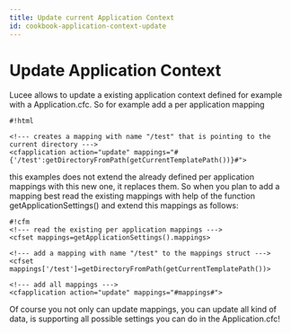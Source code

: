 ```yaml
---
title: Update current Application Context
id: cookbook-application-context-update
---
```


# Update Application Context #
Lucee allows to update a existing application context defined for example with a Application.cfc.
So for example add a per application mapping

```
#!html

<!--- creates a mapping with name "/test" that is pointing to the current directory --->
<cfapplication action="update" mappings="#{'/test':getDirectoryFromPath(getCurrentTemplatePath())}#">

```

this examples does not extend the already defined per application mappings with this new one, it replaces them. So when you plan to add a mapping best read the existing mappings with help of the function getApplicationSettings() and extend this mappings as follows:

```
#!cfm
<!--- read the existing per application mappings --->
<cfset mappings=getApplicationSettings().mappings>

<!--- add a mapping with name "/test" to the mappings struct --->
<cfset mappings['/test']=getDirectoryFromPath(getCurrentTemplatePath())>

<!--- add all mappings --->
<cfapplication action="update" mappings="#mappings#">
```

Of course you not only can update mappings, you can update all kind of data, <cfappliaction> is supporting all possible settings you can do in the Application.cfc!
